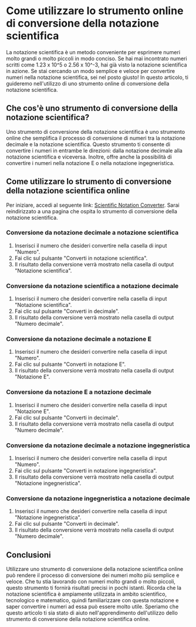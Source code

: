 Come utilizzare lo strumento online di conversione della notazione scientifica
==============================================================================

La notazione scientifica è un metodo conveniente per esprimere numeri molto grandi o molto piccoli in modo conciso. Se hai mai incontrato numeri scritti come 1.23 x 10^5 o 2.56 x 10^-3, hai già visto la notazione scientifica in azione. Se stai cercando un modo semplice e veloce per convertire numeri nella notazione scientifica, sei nel posto giusto! In questo articolo, ti guideremo nell'utilizzo di uno strumento online di conversione della notazione scientifica.

Che cos'è uno strumento di conversione della notazione scientifica?
-------------------------------------------------------------------

Uno strumento di conversione della notazione scientifica è uno strumento online che semplifica il processo di conversione di numeri tra la notazione decimale e la notazione scientifica. Questo strumento ti consente di convertire i numeri in entrambe le direzioni: dalla notazione decimale alla notazione scientifica e viceversa. Inoltre, offre anche la possibilità di convertire i numeri nella notazione E o nella notazione ingegneristica.

Come utilizzare lo strumento di conversione della notazione scientifica online
------------------------------------------------------------------------------

Per iniziare, accedi al seguente link: [Scientific Notation Converter](https://www.onlinecalculatorsfree.com/it/convert/scientific-notation-converter.html). Sarai reindirizzato a una pagina che ospita lo strumento di conversione della notazione scientifica.

### Conversione da notazione decimale a notazione scientifica

1. Inserisci il numero che desideri convertire nella casella di input "Numero".
2. Fai clic sul pulsante "Converti in notazione scientifica".
3. Il risultato della conversione verrà mostrato nella casella di output "Notazione scientifica".

### Conversione da notazione scientifica a notazione decimale

1. Inserisci il numero che desideri convertire nella casella di input "Notazione scientifica".
2. Fai clic sul pulsante "Converti in decimale".
3. Il risultato della conversione verrà mostrato nella casella di output "Numero decimale".

### Conversione da notazione decimale a notazione E

1. Inserisci il numero che desideri convertire nella casella di input "Numero".
2. Fai clic sul pulsante "Converti in notazione E".
3. Il risultato della conversione verrà mostrato nella casella di output "Notazione E".

### Conversione da notazione E a notazione decimale

1. Inserisci il numero che desideri convertire nella casella di input "Notazione E".
2. Fai clic sul pulsante "Converti in decimale".
3. Il risultato della conversione verrà mostrato nella casella di output "Numero decimale".

### Conversione da notazione decimale a notazione ingegneristica

1. Inserisci il numero che desideri convertire nella casella di input "Numero".
2. Fai clic sul pulsante "Converti in notazione ingegneristica".
3. Il risultato della conversione verrà mostrato nella casella di output "Notazione ingegneristica".

### Conversione da notazione ingegneristica a notazione decimale

1. Inserisci il numero che desideri convertire nella casella di input "Notazione ingegneristica".
2. Fai clic sul pulsante "Converti in decimale".
3. Il risultato della conversione verrà mostrato nella casella di output "Numero decimale".

Conclusioni
-----------

Utilizzare uno strumento di conversione della notazione scientifica online può rendere il processo di conversione dei numeri molto più semplice e veloce. Che tu stia lavorando con numeri molto grandi o molto piccoli, questo strumento ti fornirà risultati precisi in pochi istanti. Ricorda che la notazione scientifica è ampiamente utilizzata in ambito scientifico, tecnologico e matematico, quindi familiarizzare con questa notazione e saper convertire i numeri ad essa può essere molto utile. Speriamo che questo articolo ti sia stato di aiuto nell'apprendimento dell'utilizzo dello strumento di conversione della notazione scientifica online.